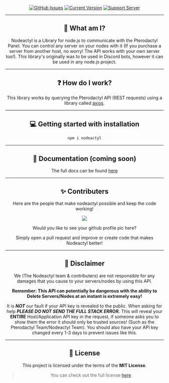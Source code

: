 <div align="center">

[![GitHub Issues](https://img.shields.io/github/issues/Burchard36/Nodeactyl.svg?style=for-the-badge)](https://github.com/Burchard36/Nodeactyl/issues)
[![Current Version](https://img.shields.io/github/package-json/v/Nodeactyl/Nodeactyl?style=for-the-badge)](https://github.com/Burchard36/Nodeactyl)
[![Support Server](https://img.shields.io/discord/560595384028758048.svg?label=Discord&logo=Discord&colorB=7289da&style=for-the-badge)](https://discord.gg/HvQ4JTqCvs)

---

## 📌 What am I?

Nodeactyl is a Library for node.js to communicate with the Pterodactyl Panel. You can control any server on your nodes with it (If you purchase a server from another host, no worry! The API works with your own server too!). This library's originally was to be used in Discord bots, however it can be used in any node.js project.

---

## ❓ How do I work?

This library works by querying the Pterodactyl API \(REST requests\) using a library called [axios](https://www.npmjs.com/package/axios).

---

## 💻 Getting started with installation

```bash
npm i nodeactyl
```

---

## 📖 Documentation (coming soon)

The full docs can be found [here](https://docs.nodeactyl.dev)

---

## ✨ Contributers

Here are the people that make nodeactyl possible and keep the code working!

<a href="https://github.com/nodeactyl/nodeactyl/graphs/contributors">
  <img src="https://contrib.rocks/image?repo=nodeactyl/nodeactyl" />
</a>

Would you like to see your github profile pic here?

Simply open a pull request and improve or create code that makes Nodeactyl better!

---

## 🚨 Disclaimer

We \(The Nodeactyl team & contributers\) are not responsible for any damages that you cause to your servers/nodes by using this API.

**Remember: This API can potentially be dangerous with the ability to Delete Servers/Nodes at an instant is extremely easy!**

It is **_NOT_** our fault if your API key is revealed to the public. When asking for help **_PLEASE DO NOT SEND THE FULL STACK ERROR._** This will reveal your **ENTIRE** Host/Application API key in the request, if someone asks you to show them the error it should only be trusted sources! \(Such as the Pterodactyl Team/Nodeactyl Team\). You should also have your API key changed every 1-3 days to prevent issues like this.

---

## 🧾 License

This project is licensed under the terms of the **MIT License**.

> You can check out the full license [here](https://github.com/Burchard36/Nodeactyl/blob/typescript/LICENSE)

</div>
